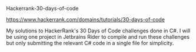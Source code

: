 Hackerrank-30-days-of-code

https://www.hackerrank.com/domains/tutorials/30-days-of-code

My solutions to HackerRank's 30 Days of Code challenges done in C#.  I will be using one project in Jetbrains Rider to compile and run these challenges but only submitting the relevant C# code in a single file for simplicity.